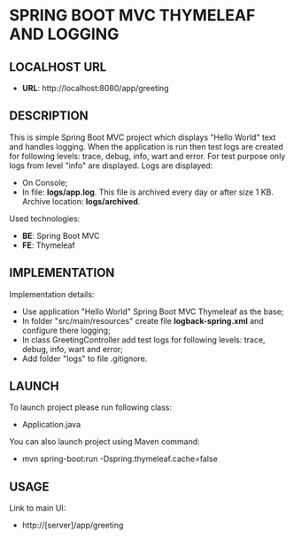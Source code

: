 SPRING BOOT MVC THYMELEAF AND LOGGING
=====================================


LOCALHOST URL
-------------

* **URL**: http://localhost:8080/app/greeting


DESCRIPTION
-----------

This is simple Spring Boot MVC project which displays "Hello World" text and handles logging.
When the application is run then test logs are created for following levels: trace, debug, info, wart and error.
For test purpose only logs from level "info" are displayed. Logs are displayed:
* On Console;
* In file: **logs/app.log**. This file is archived every day or after size 1 KB. Archive location: **logs/archived**. 

Used technologies:
* **BE**: Spring Boot MVC
* **FE**: Thymeleaf


IMPLEMENTATION
-----------

Implementation details:
* Use application "Hello World" Spring Boot MVC Thymeleaf as the base;
* In folder "src/main/resources" create file **logback-spring.xml** and configure there logging;
* In class GreetingController add test logs for following levels: trace, debug, info, wart and error;
* Add folder "logs" to file .gitignore.
  

LAUNCH
------

To launch project please run following class: 
* Application.java

You can also launch project using Maven command:
* mvn spring-boot:run -Dspring.thymeleaf.cache=false


USAGE
-----

Link to main UI:
* http://[server]/app/greeting